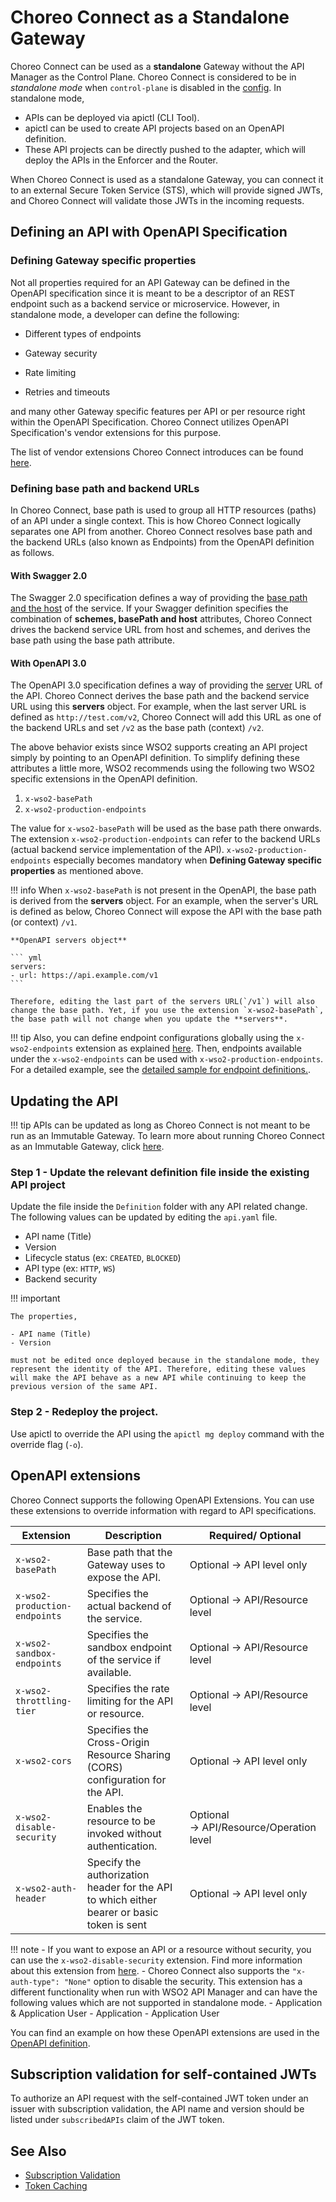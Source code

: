 # Choreo Connect as a Standalone Gateway

Choreo Connect can be used as a **standalone** Gateway without the API Manager as the Control Plane. Choreo Connect is considered to be in *standalone mode* when `control-plane` is disabled in the [config]({{base_path}}/deploy-and-publish/deploy-on-gateway/choreo-connect/configurations/control-plane-configurations/#instructions-for-use). In standalone mode, 

- APIs can be deployed via apictl (CLI Tool). 
- apictl can be used to create API projects based on an OpenAPI definition. 
- These API projects can be directly pushed to the adapter, which will deploy the APIs in the Enforcer and the Router.

When Choreo Connect is used as a standalone Gateway, you can connect it to an external Secure Token Service (STS), which will provide signed JWTs, and Choreo Connect will validate those JWTs in the incoming requests.      

## Defining an API with OpenAPI Specification
### Defining Gateway specific properties

Not all properties required for an API Gateway can be defined in the OpenAPI specification since it is meant to be a descriptor of an REST endpoint such as a backend service or microservice. However, in standalone mode, a developer can define the following:

- Different types of endpoints

- Gateway security

- Rate limiting

- Retries and timeouts 

and many other Gateway specific features per API or per resource right within the OpenAPI Specification. Choreo Connect utilizes OpenAPI Specification's vendor extensions for this purpose.

The list of vendor extensions Choreo Connect introduces can be found [here]({{base_path}}/deploy-and-publish/deploy-on-gateway/choreo-connect/concepts/as-a-standalone-gateway/#openapi-extensions). 

### Defining base path and backend URLs

In Choreo Connect, base path is used to group all HTTP resources (paths) of an API under a single context. This is how Choreo Connect logically separates one API from another. Choreo Connect resolves base path and the backend URLs (also known as Endpoints) from the OpenAPI definition as follows.

#### With Swagger 2.0

The Swagger 2.0 specification defines a way of providing the [base path and the host](https://swagger.io/docs/specification/2-0/api-host-and-base-path/) of the service. If your Swagger definition specifies the combination of **schemes, basePath and host** attributes, Choreo Connect drives the backend service URL from host and schemes, and derives the base path using the base path attribute.

#### With OpenAPI 3.0
    
The OpenAPI 3.0 specification defines a way of providing the [server](https://swagger.io/docs/specification/api-host-and-base-path/) URL of the API. Choreo Connect derives the base path and the backend service URL using this **servers** object. For example, when the last server URL is defined as `http://test.com/v2`, Choreo Connect will add this URL as one of the backend URLs and set `/v2` as the base path (context) `/v2`.

The above behavior exists since WSO2 supports creating an API project simply by pointing to an OpenAPI definition. To simplify defining these attributes a little more, WSO2 recommends using the following two WSO2 specific extensions in the OpenAPI definition.

1. `x-wso2-basePath`
2. `x-wso2-production-endpoints`

The value for `x-wso2-basePath` will be used as the base path there onwards. The extension `x-wso2-production-endpoints` can refer to the backend URLs (actual backend service implementation of the API). `x-wso2-production-endpoints` especially becomes mandatory when **Defining Gateway specific properties** as mentioned above.

!!! info
    When `x-wso2-basePath` is not present in the OpenAPI, the base path is derived from the **servers** object. For an example, when the server's URL is defined as below, Choreo Connect will expose the API with the base path (or context) `/v1`.

    **OpenAPI servers object**

    ``` yml
    servers:
    - url: https://api.example.com/v1 
    ```

    Therefore, editing the last part of the servers URL(`/v1`) will also change the base path. Yet, if you use the extension `x-wso2-basePath`, the base path will not change when you update the **servers**. 

!!! tip
    Also, you can define endpoint configurations globally using the `x-wso2-endpoints` extension as explained [here]({{base_path}}/reference/vendor-extensions-catalog/#x-wso2-endpoints). Then, endpoints available under the `x-wso2-endpoints` can be used with `x-wso2-production-endpoints`. For a detailed example, see the [detailed sample for endpoint definitions.](https://github.com/wso2/product-microgateway/blob/main/samples/openAPI-definitions/endpoint_by_reference_sample.yaml).



## Updating the API

!!! tip
    APIs can be updated as long as Choreo Connect is not meant to be run as an Immutable Gateway. To learn more about running Choreo Connect as an Immutable Gateway, click [here]({{base_path}}/deploy-and-publish/deploy-on-gateway/choreo-connect/deploy-api/deploy-apis-as-immutable-gateway/).
        
### Step 1 - Update the relevant definition file inside the existing API project

Update the file inside the `Definition` folder with any API related change. The following values can be updated by editing the `api.yaml` file.

- API name (Title)
- Version
- Lifecycle status (ex: `CREATED`, `BLOCKED`)
- API type (ex: `HTTP`, `WS`)
- Backend security

!!! important

    The properties,

    - API name (Title)
    - Version
    
    must not be edited once deployed because in the standalone mode, they represent the identity of the API. Therefore, editing these values will make the API behave as a new API while continuing to keep the previous version of the same API.

### Step 2 -  Redeploy the project.

Use apictl to override the API using the `apictl mg deploy` command with the override flag (`-o`).

## OpenAPI extensions
  
Choreo Connect supports the following OpenAPI Extensions. You can use these extensions to override information with regard to API specifications.
  
   | Extension                         | Description                                                                                                            | Required/ Optional                          |
   |-----------------------------------|------------------------------------------------------------------------------------------------------------------------|---------------------------------------------|
   | `x-wso2-basePath`                 | Base path that the Gateway uses to expose the API.                                                                     | Optional → API level only                   |
   | `x-wso2-production-endpoints`     | Specifies the actual backend of the service.                                                                           | Optional → API/Resource level               |
   | `x-wso2-sandbox-endpoints`        | Specifies the sandbox endpoint of the service if available.                                                            | Optional → API/Resource level               |
   | `x-wso2-throttling-tier`          | Specifies the rate limiting for the API or resource.                                                                   | Optional → API/Resource level               |-->
   | `x-wso2-cors`                     | Specifies the Cross-Origin Resource Sharing (CORS) configuration for the API.                                          | Optional → API level only                   |
   | `x-wso2-disable-security`         | Enables the resource to be invoked without authentication.                                                             | Optional → API/Resource/Operation level  |
   | `x-wso2-auth-header`              | Specify the authorization header for the API to which either bearer or basic token is sent                             | Optional → API level only                |

!!! note
    -   If you want to expose an API or a resource without security, you can use the `x-wso2-disable-security` extension. Find more information about this extension from [here]({{base_path}}/deploy-and-publish/deploy-on-gateway/choreo-connect/security/api-authentication/disabling-security/#disabling-security).
    -  Choreo Connect also supports the `"x-auth-type": "None"` option to disable the security. This extension has a different functionality when run with WSO2 API Manager and can have the following values which are not supported in standalone mode.
        -   Application & Application User
        -   Application
        -   Application User
    

   You can find an example on how these OpenAPI extensions are used in the [OpenAPI definition](https://github.com/wso2/product-microgateway/blob/main/samples/openAPI-definitions/petstore_basic.yaml).

## Subscription validation for self-contained JWTs

To authorize an API request with the self-contained JWT token under an issuer with subscription validation, the API name and version should be listed under `subscribedAPIs` claim of the JWT token.

## See Also

- [Subscription Validation]({{base_path}}/deploy-and-publish/deploy-on-gateway/choreo-connect/concepts/subscription-validation/)
- [Token Caching]({{base_path}}/deploy-and-publish/deploy-on-gateway/choreo-connect/configure-caching/)

